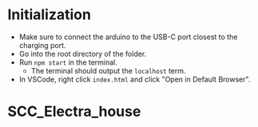 # Initialization

- Make sure to connect the arduino to the USB-C port closest to the charging port.
- Go into the root directory of the folder.
- Run `npm start` in the terminal.
  - The terminal should output the `localhost` term.
- In VSCode, right click `index.html` and click "Open in Default Browser".
# SCC_Electra_house
